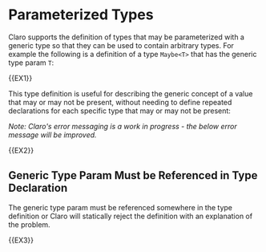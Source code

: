 # Parameterized Types

Claro supports the definition of types that may be parameterized with a generic type so that they can be used to contain
arbitrary types. For example the following is a definition of a type `Maybe<T>` that has the generic type param `T`:

{{EX1}}

This type definition is useful for describing the generic concept of a value that may or may not be present, without
needing to define repeated declarations for each specific type that may or may not be present:

_Note: Claro's error messaging is a work in progress - the below error message will be improved._

{{EX2}}


## Generic Type Param Must be Referenced in Type Declaration

<div class="warning">
The generic type param must be referenced somewhere in the type definition or Claro will statically reject the 
definition with an explanation of the problem.
</div>

{{EX3}}